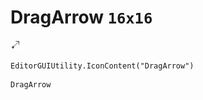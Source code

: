 # DragArrow `16x16`
<img src="/img/DragArrow.png" width=16 height=16>

``` CSharp
EditorGUIUtility.IconContent("DragArrow")
```
```
DragArrow
```

